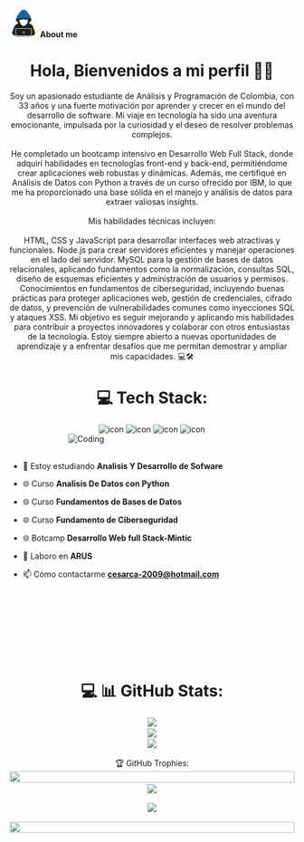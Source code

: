 
 <picture><img src = "https://github.com/0xAbdulKhalid/0xAbdulKhalid/raw/main/assets/mdImages/about_me.gif" width = 50px></picture> **About me** <h1 align="center"> Hola, Bienvenidos a mi perfil 👋🏼</h1> 
<p align="center"> Soy un apasionado estudiante de Análisis y Programación de Colombia, con 33 años y una fuerte motivación por aprender y crecer en el mundo del desarrollo de software. Mi viaje en tecnología ha sido una aventura emocionante, impulsada por la curiosidad y el deseo de resolver problemas complejos.<br><br>He completado un bootcamp intensivo en Desarrollo Web Full Stack, donde adquirí habilidades en tecnologías front-end y back-end, permitiéndome crear aplicaciones web robustas y dinámicas. Además, me certifiqué en Análisis de Datos con Python a través de un curso ofrecido por IBM, lo que me ha proporcionado una base sólida en el manejo y análisis de datos para extraer valiosas insights.<br><br>Mis habilidades técnicas incluyen:<br><br>HTML, CSS y JavaScript para desarrollar interfaces web atractivas y funcionales.
Node.js para crear servidores eficientes y manejar operaciones en el lado del servidor.
MySQL para la gestión de bases de datos relacionales, aplicando fundamentos como la normalización, consultas SQL, diseño de esquemas eficientes y administración de usuarios y permisos.
Conocimientos en fundamentos de ciberseguridad, incluyendo buenas prácticas para proteger aplicaciones web, gestión de credenciales, cifrado de datos, y prevención de vulnerabilidades comunes como inyecciones SQL y ataques XSS.
Mi objetivo es seguir mejorando y aplicando mis habilidades para contribuir a proyectos innovadores y colaborar con otros entusiastas de la tecnología. Estoy siempre abierto a nuevas oportunidades de aprendizaje y a enfrentar desafíos que me permitan demostrar y ampliar mis capacidades. 💻🛠️</p>



<h1 align="center">💻 Tech Stack:</h1>
<div 
align="center">
   <img src="https://techstack-generator.vercel.app/js-icon.svg" alt="icon"width="50" height="50" />
      <img src="https://techstack-generator.vercel.app/python-icon.svg" alt="icon" width="50" height="50" />
       <img src="https://techstack-generator.vercel.app/mysql-icon.svg" alt="icon" width="50" height="50" />
        <img src="https://techstack-generator.vercel.app/github-icon.svg" alt="icon" width="50" height="50" />

  


</div>

<img align="right" alt="Coding" width="400" src="https://user-images.githubusercontent.com/74038190/229223263-cf2e4b07-2615-4f87-9c38-e37600f8381a.gif">
<br><br>

- 📱  Estoy estudiando **Analisis Y Desarrollo de Sofware**

- 🌐  Curso **Analisis De Datos con Python**
  
- 🌐  Curso **Fundamentos de Bases de  Datos**
  
- 🌐  Curso **Fundamento de Ciberseguridad**

- 🌐  Botcamp **Desarrollo Web full Stack-Mintic**
  
- 🔭 Laboro en **ARUS**

- 📫 Cómo contactarme **cesarca-2009@hotmail.com**
<br> <br>
<br> <br>

<br> <br>
<br> <br>
<h1 align="center">💻  📊 GitHub Stats:</h1>

<div
  align="center">
  
![](https://github-readme-stats.vercel.app/api?username=cesar2106&theme=ocean_dark&hide_border=false&include_all_commits=true&count_private=true)<br/>
![](https://github-readme-streak-stats.herokuapp.com/?user=cesar2106&theme=ocean_dark&hide_border=false)<br/>
![](https://github-readme-stats.vercel.app/api/top-langs/?username=cesar2106&theme=ocean_dark&hide_border=false&include_all_commits=true&count_private=true&layout=compact)

</div>

<div 

<h1 align="center">  🏆 GitHub Trophies:</h1>
<img src="https://i.imgur.com/dBaSKWF.gif" height="20" width="100%">

<div 

![](https://github-profile-trophy.vercel.app/?username=cesar2106&theme=radical&no-frame=false&no-bg=false&margin-w=4)
</div>


<div 
align="center">
  
[![](https://visitcount.itsvg.in/api?id=cesar2106&icon=0&color=12)](https://visitcount.itsvg.in)

</div>
<img src="https://i.imgur.com/dBaSKWF.gif" height="20" width="100%">


